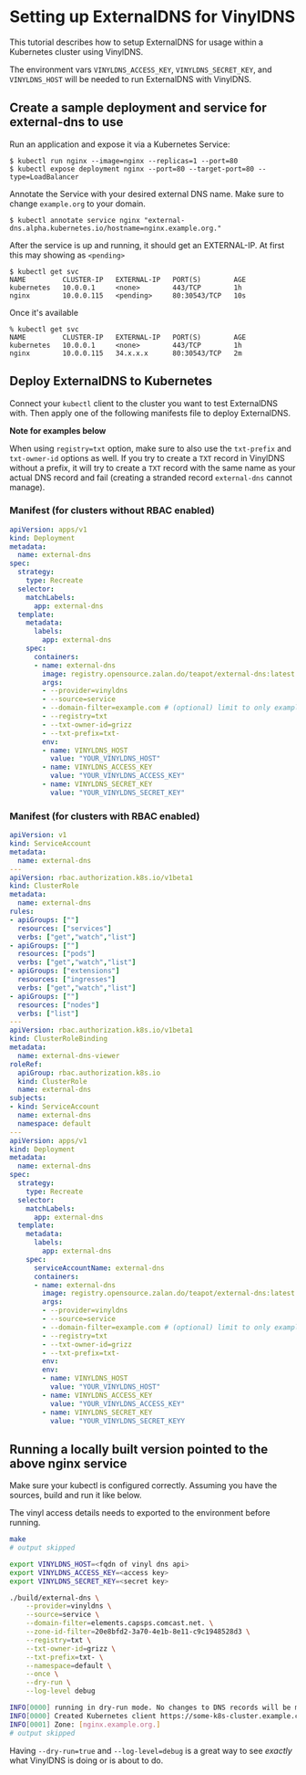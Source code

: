 # Setting up ExternalDNS for VinylDNS

This tutorial describes how to setup ExternalDNS for usage within a Kubernetes cluster using VinylDNS.

The environment vars `VINYLDNS_ACCESS_KEY`, `VINYLDNS_SECRET_KEY`, and `VINYLDNS_HOST` will be needed to run ExternalDNS with VinylDNS.

## Create a sample deployment and service for external-dns to use

Run an application and expose it via a Kubernetes Service:

```console
$ kubectl run nginx --image=nginx --replicas=1 --port=80
$ kubectl expose deployment nginx --port=80 --target-port=80 --type=LoadBalancer
```

Annotate the Service with your desired external DNS name. Make sure to change `example.org` to your domain.

```console
$ kubectl annotate service nginx "external-dns.alpha.kubernetes.io/hostname=nginx.example.org."
```

After the service is up and running, it should get an EXTERNAL-IP. At first this may showing as `<pending>`

```console
$ kubectl get svc
NAME         CLUSTER-IP   EXTERNAL-IP   PORT(S)        AGE
kubernetes   10.0.0.1     <none>        443/TCP        1h
nginx        10.0.0.115   <pending>     80:30543/TCP   10s
```

Once it's available

```console
% kubectl get svc
NAME         CLUSTER-IP   EXTERNAL-IP   PORT(S)        AGE
kubernetes   10.0.0.1     <none>        443/TCP        1h
nginx        10.0.0.115   34.x.x.x      80:30543/TCP   2m
```

## Deploy ExternalDNS to Kubernetes

Connect your `kubectl` client to the cluster you want to test ExternalDNS with.
Then apply one of the following manifests file to deploy ExternalDNS.

**Note for examples below**

When using `registry=txt` option, make sure to also use the `txt-prefix` and `txt-owner-id` options as well. If you try to create a `TXT` record in VinylDNS without a prefix, it will try to create a `TXT` record with the same name as your actual DNS record and fail (creating a stranded record `external-dns` cannot manage).

### Manifest (for clusters without RBAC enabled)

```yaml
apiVersion: apps/v1
kind: Deployment
metadata:
  name: external-dns
spec:
  strategy:
    type: Recreate
  selector:
    matchLabels:
      app: external-dns
  template:
    metadata:
      labels:
        app: external-dns
    spec:
      containers:
      - name: external-dns
        image: registry.opensource.zalan.do/teapot/external-dns:latest
        args:
        - --provider=vinyldns
        - --source=service
        - --domain-filter=example.com # (optional) limit to only example.com domains; change to match the zone created above.
        - --registry=txt
        - --txt-owner-id=grizz
        - --txt-prefix=txt-
        env:
        - name: VINYLDNS_HOST
          value: "YOUR_VINYLDNS_HOST"
        - name: VINYLDNS_ACCESS_KEY
          value: "YOUR_VINYLDNS_ACCESS_KEY"
        - name: VINYLDNS_SECRET_KEY
          value: "YOUR_VINYLDNS_SECRET_KEY"
```

### Manifest (for clusters with RBAC enabled)

```yaml
apiVersion: v1
kind: ServiceAccount
metadata:
  name: external-dns
---
apiVersion: rbac.authorization.k8s.io/v1beta1
kind: ClusterRole
metadata:
  name: external-dns
rules:
- apiGroups: [""]
  resources: ["services"]
  verbs: ["get","watch","list"]
- apiGroups: [""]
  resources: ["pods"]
  verbs: ["get","watch","list"]
- apiGroups: ["extensions"]
  resources: ["ingresses"]
  verbs: ["get","watch","list"]
- apiGroups: [""]
  resources: ["nodes"]
  verbs: ["list"]
---
apiVersion: rbac.authorization.k8s.io/v1beta1
kind: ClusterRoleBinding
metadata:
  name: external-dns-viewer
roleRef:
  apiGroup: rbac.authorization.k8s.io
  kind: ClusterRole
  name: external-dns
subjects:
- kind: ServiceAccount
  name: external-dns
  namespace: default
---
apiVersion: apps/v1
kind: Deployment
metadata:
  name: external-dns
spec:
  strategy:
    type: Recreate
  selector:
    matchLabels:
      app: external-dns
  template:
    metadata:
      labels:
        app: external-dns
    spec:
      serviceAccountName: external-dns
      containers:
      - name: external-dns
        image: registry.opensource.zalan.do/teapot/external-dns:latest
        args:
        - --provider=vinyldns
        - --source=service
        - --domain-filter=example.com # (optional) limit to only example.com domains; change to match the zone created above.
        - --registry=txt
        - --txt-owner-id=grizz
        - --txt-prefix=txt-
        env:
        env:
        - name: VINYLDNS_HOST
          value: "YOUR_VINYLDNS_HOST"
        - name: VINYLDNS_ACCESS_KEY
          value: "YOUR_VINYLDNS_ACCESS_KEY"
        - name: VINYLDNS_SECRET_KEY
          value: "YOUR_VINYLDNS_SECRET_KEYY
```

## Running a locally built version pointed to the above nginx service
Make sure your kubectl is configured correctly. Assuming you have the sources, build and run it like below.

The vinyl access details needs to exported to the environment before running.

```bash
make
# output skipped

export VINYLDNS_HOST=<fqdn of vinyl dns api>
export VINYLDNS_ACCESS_KEY=<access key>
export VINYLDNS_SECRET_KEY=<secret key>

./build/external-dns \
    --provider=vinyldns \
    --source=service \
    --domain-filter=elements.capsps.comcast.net. \
    --zone-id-filter=20e8bfd2-3a70-4e1b-8e11-c9c1948528d3 \
    --registry=txt \
    --txt-owner-id=grizz \
    --txt-prefix=txt- \
    --namespace=default \
    --once \
    --dry-run \
    --log-level debug

INFO[0000] running in dry-run mode. No changes to DNS records will be made.
INFO[0000] Created Kubernetes client https://some-k8s-cluster.example.com
INFO[0001] Zone: [nginx.example.org.]
# output skipped
```

Having `--dry-run=true` and `--log-level=debug` is a great way to see _exactly_ what VinylDNS is doing or is about to do.
